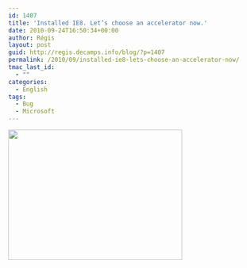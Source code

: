```yaml
---
id: 1407
title: 'Installed IE8. Let’s choose an accelerator now.'
date: 2010-09-24T16:50:34+00:00
author: Régis
layout: post
guid: http://regis.decamps.info/blog/?p=1407
permalink: /2010/09/installed-ie8-lets-choose-an-accelerator-now/
tmac_last_id:
  - ""
categories:
  - English
tags:
  - Bug
  - Microsoft
---
```

[<img src="http://regis.decamps.info/blog/wp-content/uploads/2010/09/screenshot-microsoft-ie8-accelerators-350x263.png" alt="" title="screenshot-microsoft-ie8-accelerators" width="350" height="263" class="alignnone size-medium wp-image-1408" srcset="http://regis.decamps.info/blog/wp-content/uploads/2010/09/screenshot-microsoft-ie8-accelerators-350x263.png 350w, http://regis.decamps.info/blog/wp-content/uploads/2010/09/screenshot-microsoft-ie8-accelerators-1024x772.png 1024w, http://regis.decamps.info/blog/wp-content/uploads/2010/09/screenshot-microsoft-ie8-accelerators.png 1062w" sizes="(max-width: 350px) 100vw, 350px" />](http://regis.decamps.info/blog/wp-content/uploads/2010/09/screenshot-microsoft-ie8-accelerators.png)
